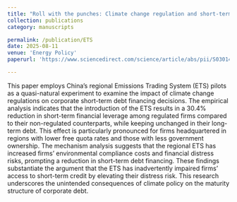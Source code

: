 ```yaml
---
title: "Roll with the punches: Climate change regulation and short-term financing"
collection: publications
category: manuscripts

permalink: /publication/ETS
date: 2025-08-11
venue: 'Energy Policy'
paperurl: 'https://www.sciencedirect.com/science/article/abs/pii/S030142152500312X'

---
```

This paper employs China’s regional Emissions Trading System (ETS) pilots as a quasi-natural experiment to 
examine the impact of climate change regulations on corporate short-term debt financing decisions. The 
empirical analysis indicates that the introduction of the ETS results in a 30.4% reduction in short-term financial 
leverage among regulated firms compared to their non-regulated counterparts, while keeping unchanged in their 
long-term debt. This effect is particularly pronounced for firms headquartered in regions with lower free quota 
rates and those with less government ownership. The mechanism analysis suggests that the regional ETS has 
increased firms’ environmental compliance costs and financial distress risks, prompting a reduction in short-term 
debt financing. These findings substantiate the argument that the ETS has inadvertently impaired firms’ access to 
short-term credit by elevating their distress risk. This research underscores the unintended consequences of 
climate policy on the maturity structure of corporate debt.
